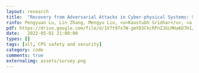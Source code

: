 ```yaml
---
layout: research
title:  "Recovery from Adversarial Attacks in Cyber-physical Systems: Shallow, Deep and Exploratory Research."
rinfo: Pengyuan Lu, Lin Zhang, Mengyu Liu, <u>Kaustubh Sridhar</u>, <a href="https://sites.google.com/site/fanxink/">Fanxin Kong</a>, <a href="https://www.cis.upenn.edu/~sokolsky/">Oleg Sokolsky</a>, <a href="https://www.cis.upenn.edu/~lee/home/index.shtml">Insup Lee</a>. <ul><li>Submitted to ACM Computing Surveys.</li></ul>
pdf: https://drive.google.com/file/d/1V7t97x7W-gmYD3CkcRPnZJGLMHa6D7H1/view?usp=sharing
date:   2022-05-01 21:00:00
types: []
tags: [all, CPS safety and security]
category: code
comments: true
externalimg: assets/survey.png
---
```

